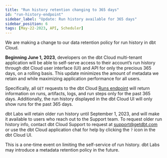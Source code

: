 ```yaml
---
title: "Run history retention changing to 365 days"
id: "run-history-endpoint"
sidebar_label: "Update: Run history available for 365 days"
sidebar_position: 6
tags: [May-22-2023, API, Scheduler]
---
```


We are making a change to our data retention policy for run history in dbt Cloud.


**Beginning June 1, 2023**, developers on the dbt Cloud multi-tenant application will be able to self-serve access to their account’s run history through dbt Cloud user interface (UI) and API for only the precious 365 days, on a rolling basis. This update minimizes the amount of metadata we retain and while maximizing application performance for all users. 

Specifically, all `GET` requests to the dbt Cloud [Runs endpoint](https://docs.getdbt.com/dbt-cloud/api-v2#tag/Runs) will return information on runs, artifacts, logs, and run steps only for the past 365 days.  Additionally, the run history displayed in the dbt Cloud UI will only show runs for the past 365 days.  

<Lightbox src="/img/docs/dbt-cloud/rn-run-history.jpg" width="100%" title="The dbt Cloud UI displaying a Run history"/>

dbt Labs will retain older run history until September 1, 2023, and will make it available to users who reach out to the Support team. To request older run history info, contact dbt Cloud Support to request at [support@getdbt.com](mailto:support@getdbt.com) or use the dbt Cloud application chat for help by clicking the `?` icon in the dbt Cloud UI. 

This is a one-time event on limiting the self-service of run history. dbt Labs may introduce a metadata retention policy in the future. 
